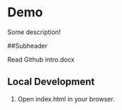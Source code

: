 # Demo
Some description!


##Subheader

Read Github intro.docx

## Local Development
1. Open index.html in your browser.
